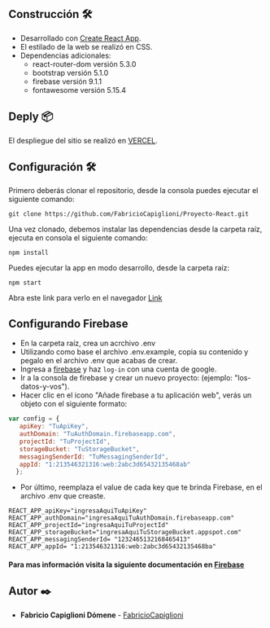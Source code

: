## Construcción 🛠️

* Desarrollado con [Create React App](https://github.com/facebook/create-react-app).
* El estilado de la web se realizó en CSS.
* Dependencias adicionales:
   * react-router-dom versión 5.3.0
   * bootstrap versión 5.1.0
   * firebase versión 9.1.1
   * fontawesome versión 5.15.4

## Deply 📦

El despliegue del sitio se realizó en [VERCEL](https://coder-phone.vercel.app/).

## Configuración 🛠️

Primero deberás clonar el repositorio, desde la consola puedes ejecutar el siguiente comando:

```
git clone https://github.com/FabricioCapiglioni/Proyecto-React.git
```

Una vez clonado, debemos instalar las dependencias desde la carpeta raíz, ejecuta en consola el siguiente comando:

```
npm install
```

Puedes ejecutar la app en modo desarrollo, desde la carpeta raíz:

```
npm start
```

Abra este link para verlo en el navegador [Link](http://localhost:3000)

## Configurando Firebase
* En la carpeta raíz, crea un acrchivo .env
* Utilizando como base el archivo .env.example, copia su contenido y pegalo en el archivo .env que acabas de crear.
* Ingresa a [firebase](https://firebase.google.com/) y haz `log-in` con una cuenta de google.
* Ir a la consola de firebase y crear un nuevo proyecto: (ejemplo: "los-datos-y-vos").
* Hacer clic en el icono "Añade firebase a tu aplicación web", verás un objeto con el siguiente formato: 
```javascript
var config = {
   apiKey: "TuApiKey",
   authDomain: "TuAuthDomain.firebaseapp.com",
   projectId: "TuProjectId",
   storageBucket: "TuStorageBucket",
   messagingSenderId: "TuMessagingSenderId",
   appId: "1:213546321316:web:2abc3d65432135468ab"
  };
```
* Por último, reemplaza el value de cada key que te brinda Firebase, en el archivo .env que creaste.
```
REACT_APP_apiKey="ingresaAquiTuApiKey"
REACT_APP_authDomain="ingresaAquiTuAuthDomain.firebaseapp.com"
REACT_APP_projectId="ingresaAquiTuProjectId"
REACT_APP_storageBucket="ingresaAquiTuStorageBucket.appspot.com"
REACT_APP_messagingSenderId= "1232465132168465413"
REACT_APP_appId= "1:213546321316:web:2abc3d65432135468ba"
```
#### Para mas información visita la siguiente documentación en [Firebase](https://firebase.google.com/docs/web/learn-more#config-object) 


## Autor ✒️

* **Fabricio Capiglioni Dómene** - [
FabricioCapiglioni](https://github.com/FabricioCapiglioni)


